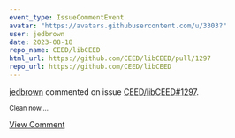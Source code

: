 ```yaml
---
event_type: IssueCommentEvent
avatar: "https://avatars.githubusercontent.com/u/3303?"
user: jedbrown
date: 2023-08-18
repo_name: CEED/libCEED
html_url: https://github.com/CEED/libCEED/pull/1297
repo_url: https://github.com/CEED/libCEED
---
```


<a href='https://github.com/jedbrown' target='_blank'>jedbrown</a> commented on issue <a href='https://github.com/CEED/libCEED/pull/1297' target='_blank'>CEED/libCEED#1297</a>.

<small>Clean now....</small>

<a href='https://github.com/CEED/libCEED/pull/1297' target='_blank'>View Comment</a>